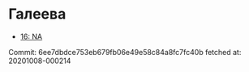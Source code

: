 # Галеева
- [16: NA](16.md)

Commit: 6ee7dbdce753eb679fb06e49e58c84a8fc7fc40b
 fetched at: 20201008-000214
